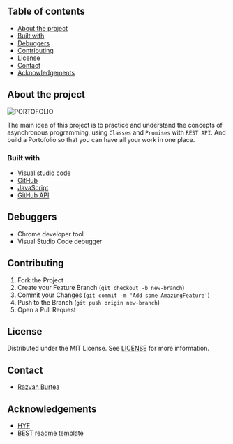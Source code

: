 

## Table of contents 

- [About the project](#about-the-project)
- [Built with](#built-with)
- [Debuggers](#debuggers)
- [Contributing](#contributing)
- [License](#license)
- [Contact](#contact)
- [Acknowledgements](#acknowledgements)

## About the project


![PORTOFOLIO](public/assets/Portofolio.png)


The main idea of this project is to practice and understand the concepts of asynchronous programming, using `Classes` and `Promises` with `REST API`. And build a Portofolio so that you can have all your work in one place.   

### Built with

- [Visual studio code](https://code.visualstudio.com/)
- [GitHub](https://github.com)
- [JavaScript](https://www.javascript.com/)
- [GitHub API](https://docs.github.com/en/free-pro-team@latest/rest)


## Debuggers

- Chrome developer tool
- Visual Studio Code debugger


## Contributing

1. Fork the Project
2. Create your Feature Branch (`git checkout -b new-branch`)
3. Commit your Changes (`git commit -m 'Add some AmazingFeature'`)
4. Push to the Branch (`git push origin new-branch`)
5. Open a Pull Request



<!-- LICENSE -->

## License

Distributed under the MIT License. See [LICENSE](https://github.com/razvanbrb/Portofolio-GitHub-API/blob/master/LICENSE) for more information.

<!-- CONTACT -->

## Contact

- [Razvan Burtea](https://github.com/razvanbrb?tab=repositories)



<!-- ACKNOWLEDGEMENTS -->

## Acknowledgements

- [HYF](https://hackyourfuture.be/)
- [BEST readme template](https://github.com/othneildrew/Best-README-Template/blob/master/README.md)

<!-- MARKDOWN LINKS & IMAGES -->
<!-- https://www.markdownguide.org/basic-syntax/#reference-style-links -->

[contributors-shield]: https://img.shields.io/badge/1-Contributors%20-brightgreen
[contributors-url]: https://github.com/IrynaSpyrydonova/portfolio-GitHub-API/graphs/contributors
[forks-shield]: https://img.shields.io/badge/-Forks-blue
[forks-url]: https://github.com/IrynaSpyrydonova/portfolio-GitHub-API/network
[issues-shield]: https://img.shields.io/badge/-ISSUES-green
[issues-url]: https://github.com/IrynaSpyrydonova/portfolio-GitHub-API/issues
[pr-shield]: https://img.shields.io/badge/-Pull%20Requests%20-blue
[pr-url]: https://github.com/IrynaSpyrydonova/portfolio-GitHub-API/pulls
[license-shield]: https://img.shields.io/badge/-LICENSE-brightgreen
[license-url]: https://github.com/IrynaSpyrydonova/portfolio-GitHub-API/blob/master/LICENSE